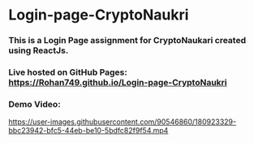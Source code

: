# Login-page-CryptoNaukri
### This is a Login Page assignment for CryptoNaukari created using ReactJs.
### Live hosted on GitHub Pages: https://Rohan749.github.io/Login-page-CryptoNaukri

### Demo Video: 

https://user-images.githubusercontent.com/90546860/180923329-bbc23942-bfc5-44eb-be10-5bdfc82f9f54.mp4



